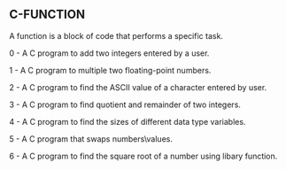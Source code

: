 C-FUNCTION
----------

A function is a block of code that performs a specific task.

0 - A C program to add two integers entered by a user.

1 - A C program to multiple two floating-point numbers.

2 - A C program to find the ASCII value of a character entered by user.

3 - A C program to find quotient and remainder of two integers.

4 - A C program to find the sizes of different data type variables.

5 - A C program that swaps numbers\values.

6 - A C program to find the square root of a number using libary function.
